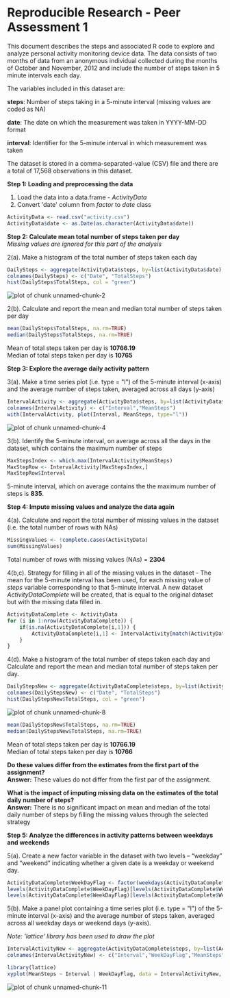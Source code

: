 Reproducible Research - Peer Assessment 1  
========================================================

This document describes the steps and associated R code to explore and analyze personal activity monitoring device data. The data consists of two months of data from an anonymous individual collected during the months of October and November, 2012 and include the number of steps taken in 5 minute intervals each day. 

The variables included in this dataset are:

**steps**: Number of steps taking in a 5-minute interval (missing values are coded as NA)

**date**: The date on which the measurement was taken in YYYY-MM-DD format

**interval**: Identifier for the 5-minute interval in which measurement was taken

The dataset is stored in a comma-separated-value (CSV) file and there are a total of 17,568 observations in this dataset.

**Step 1: Loading and preprocessing the data**
1. Load the data into a data.frame - _ActivityData_
2. Convert 'date' column from _factor_ to _date_ class 


```r
ActivityData <- read.csv("activity.csv")
ActivityData$date <- as.Date(as.character(ActivityData$date))
```


**Step 2: Calculate mean total number of steps taken per day**  
_Missing values are ignored for this part of the analysis_

2(a). Make a histogram of the total number of steps taken each day

```r
DailySteps <- aggregate(ActivityData$steps, by=list(ActivityData$date),FUN=sum)
colnames(DailySteps) <- c("Date", "TotalSteps")
hist(DailySteps$TotalSteps, col = "green")
```

![plot of chunk unnamed-chunk-2](figure/unnamed-chunk-2.png) 

2(b). Calculate and report the mean and median total number of steps taken per day  
    
    

```r
mean(DailySteps$TotalSteps, na.rm=TRUE)
median(DailySteps$TotalSteps, na.rm=TRUE)
```
Mean of total steps taken per day is **10766.19**  
Median of total steps taken per day is **10765**  


**Step 3: Explore the average daily activity pattern**  

3(a). Make a time series plot (i.e. type = "l") of the 5-minute interval (x-axis) and the average number of steps taken, averaged across all days (y-axis)

```r
IntervalActivity <- aggregate(ActivityData$steps, by=list(ActivityData$interval),FUN=mean, na.rm=TRUE)
colnames(IntervalActivity) <- c("Interval","MeanSteps")
with(IntervalActivity, plot(Interval, MeanSteps, type="l"))
```

![plot of chunk unnamed-chunk-4](figure/unnamed-chunk-4.png) 

3(b). Identify the 5-minute interval, on average across all the days in the dataset, which contains the maximum number of steps


```r
MaxStepsIndex <- which.max(IntervalActivity$MeanSteps)
MaxStepRow <- IntervalActivity[MaxStepsIndex,]
MaxStepRow$Interval
```
5-minute interval, which on average contains the the maximum number of steps is **835**.


**Step 4: Impute missing values and analyze the data again**  

4(a). Calculate and report the total number of missing values in the dataset (i.e. the total number of rows with NAs)


```r
MissingValues <- !complete.cases(ActivityData)
sum(MissingValues)
```
Total number of rows with missing values (NAs) = **2304**

4(b,c). Strategy for filling in all of the missing values in the dataset - The mean for the 5-minute interval has been used, for each missing value of _steps_ variable corresponding to that 5-minute interval. A new dataset _ActivityDataComplete_ will be created, that is equal to the original dataset but with the missing data filled in.


```r
ActivityDataComplete <- ActivityData
for (i in 1:nrow(ActivityDataComplete)) {
    if(is.na(ActivityDataComplete[i,1])) {
        ActivityDataComplete[i,1] <- IntervalActivity[match(ActivityDataComplete[i,3], IntervalActivity$Interval),2]
    }
}
```

4(d). Make a histogram of the total number of steps taken each day and Calculate and report the mean and median total number of steps taken per day. 


```r
DailyStepsNew <- aggregate(ActivityDataComplete$steps, by=list(ActivityDataComplete$date),FUN=sum)
colnames(DailyStepsNew) <- c("Date", "TotalSteps")
hist(DailyStepsNew$TotalSteps, col = "green")
```

![plot of chunk unnamed-chunk-8](figure/unnamed-chunk-8.png) 


```r
mean(DailyStepsNew$TotalSteps, na.rm=TRUE)
median(DailyStepsNew$TotalSteps, na.rm=TRUE)
```
Mean of total steps taken per day is **10766.19**  
Median of total steps taken per day is **10766**  

**Do these values differ from the estimates from the first part of the assignment?**  
**Answer:** These values do not differ from the first par of the assignment.


**What is the impact of imputing missing data on the estimates of the total daily number of steps?**  
**Answer:** There is no significant impact on mean and median of the total daily number of steps by filling the missing values through the selected strategy  


**Step 5: Analyze the differences in activity patterns between weekdays and weekends**

5(a). Create a new factor variable in the dataset with two levels – “weekday” and “weekend” indicating whether a given date is a weekday or weekend day.


```r
ActivityDataComplete$WeekDayFlag <- factor(weekdays(ActivityDataComplete$date) %in% c("Saturday","Sunday"))
levels(ActivityDataComplete$WeekDayFlag)[levels(ActivityDataComplete$WeekDayFlag)=="TRUE"] <- "weekend"
levels(ActivityDataComplete$WeekDayFlag)[levels(ActivityDataComplete$WeekDayFlag)=="FALSE"] <- "weekday"
```

5(b). Make a panel plot containing a time series plot (i.e. type = "l") of the 5-minute interval (x-axis) and the average number of steps taken, averaged across all weekday days or weekend days (y-axis). 

_Note: 'lattice' library has been used to draw the plot_


```r
IntervalActivityNew <- aggregate(ActivityDataComplete$steps, by=list(ActivityDataComplete$interval, ActivityDataComplete$WeekDayFlag),FUN=mean, na.rm=TRUE)
colnames(IntervalActivityNew) <- c("Interval","WeekDayFlag","MeanSteps")

library(lattice)
xyplot(MeanSteps ~ Interval | WeekDayFlag, data = IntervalActivityNew, layout = c(1, 2), type="l", ylab="Number of steps", xlab="Interval")
```

![plot of chunk unnamed-chunk-11](figure/unnamed-chunk-11.png) 

